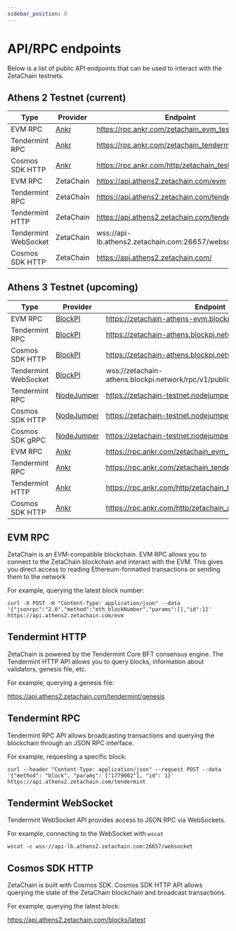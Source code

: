 ```yaml
---
sidebar_position: 0
---
```


# API/RPC endpoints

Below is a list of public API endpoints that can be used to interact with the
ZetaChain testnets.

## Athens 2 Testnet (current)

| Type                 | Provider                                    | Endpoint                                           |
| -------------------- | ------------------------------------------- | -------------------------------------------------- |
| EVM RPC              | [Ankr](https://www.ankr.com/rpc/zetachain/) | https://rpc.ankr.com/zetachain_evm_testnet         |
| Tendermint RPC       | [Ankr](https://www.ankr.com/rpc/zetachain/) | https://rpc.ankr.com/zetachain_tendermint_testnet  |
| Cosmos SDK HTTP      | [Ankr](https://www.ankr.com/rpc/zetachain/) | https://rpc.ankr.com/http/zetachain_testnet        |
| EVM RPC              | ZetaChain                                   | https://api.athens2.zetachain.com/evm              |
| Tendermint RPC       | ZetaChain                                   | https://api.athens2.zetachain.com/tendermint       |
| Tendermint HTTP      | ZetaChain                                   | https://api.athens2.zetachain.com/tendermint       |
| Tendermint WebSocket | ZetaChain                                   | wss://api-lb.athens2.zetachain.com:26657/websocket |
| Cosmos SDK HTTP      | ZetaChain                                   | https://api.athens2.zetachain.com/                 |

## Athens 3 Testnet (upcoming)

| Type                 | Provider                             | Endpoint                                                       |
| -------------------- | ------------------------------------ | -------------------------------------------------------------- |
| EVM RPC              | [BlockPI](https://blockpi.io/)       | https://zetachain-athens-evm.blockpi.network/v1/rpc/public     |
| Tendermint RPC       | [BlockPI](https://blockpi.io/)       | https://zetachain-athens.blockpi.network/rpc/v1/public         |
| Cosmos SDK HTTP      | [BlockPI](https://blockpi.io/)       | https://zetachain-athens.blockpi.network/lcd/v1/public         |
| Tendermint WebSocket | [BlockPI](https://blockpi.io/)       | wss://zetachain-athens.blockpi.network/rpc/v1/public/websocket |
| Tendermint RPC       | [NodeJumper](https://nodejumper.io/) | https://zetachain-testnet.nodejumper.io:443                    |
| Cosmos SDK HTTP      | [NodeJumper](https://nodejumper.io/) | https://zetachain-testnet.nodejumper.io:1317                   |
| Cosmos SDK gRPC      | [NodeJumper](https://nodejumper.io/) | https://zetachain-testnet.nodejumper.io:9090                   |
| EVM RPC              | [Ankr](https://www.ankr.com/)        | https://rpc.ankr.com/zetachain_evm_athens_testnet              |
| Tendermint RPC       | [Ankr](https://www.ankr.com/)        | https://rpc.ankr.com/zetachain_tendermint_athens_testnet       |
| Tendermint HTTP      | [Ankr](https://www.ankr.com/)        | https://rpc.ankr.com/http/zetachain_tendermint_athens_testnet  |
| Cosmos SDK HTTP      | [Ankr](https://www.ankr.com/)        | https://rpc.ankr.com/http/zetachain_athens_testnet             |

## EVM RPC

ZetaChain is an EVM-compatible blockchain. EVM RPC allows you to connect to the
ZetaChain blockchain and interact with the EVM. This gives you direct access to
reading Ethereum-formatted transactions or sending them to the network

For example, querying the latest block number:

```
curl -X POST -H "Content-Type: application/json" --data '{"jsonrpc":"2.0","method":"eth_blockNumber","params":[],"id":1}' https://api.athens2.zetachain.com/evm
```

## Tendermint HTTP

ZetaChain is powered by the Tendermint Core BFT consensus engine. The Tendermint
HTTP API allows you to query blocks, information about validators, genesis file,
etc.

For example, querying a genesis file:

https://api.athens2.zetachain.com/tendermint/genesis

## Tendermint RPC

Tendermint RPC API allows broadcasting transactions and querying the blockchain
through an JSON RPC interface.

For example, requesting a specific block:

```
curl --header "Content-Type: application/json" --request POST --data '{"method": "block", "params": ["1779002"], "id": 1}' https://api.athens2.zetachain.com/tendermint
```

## Tendermint WebSocket

Tendermint WebSocket API provides access to JSON RPC via WebSockets.

For example, connecting to the WebSocket with `wscat`

```
wscat -c wss://api-lb.athens2.zetachain.com:26657/websocket
```

## Cosmos SDK HTTP

ZetaChain is built with Cosmos SDK. Cosmos SDK HTTP API allows querying the
state of the ZetaChain blockchain and broadcast transactions.

For example, querying the latest block:

https://api.athens2.zetachain.com/blocks/latest
